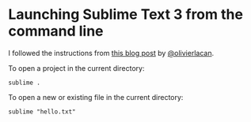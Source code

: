 # Launching Sublime Text 3 from the command line

I followed the instructions from [this blog post](http://olivierlacan.com/posts/launch-sublime-text-3-from-the-command-line/) by [@olivierlacan](https://twitter.com/olivierlacan).

To open a project in the current directory:

```
sublime .
```

To open a new or existing file in the current directory:

```
sublime "hello.txt"
```
